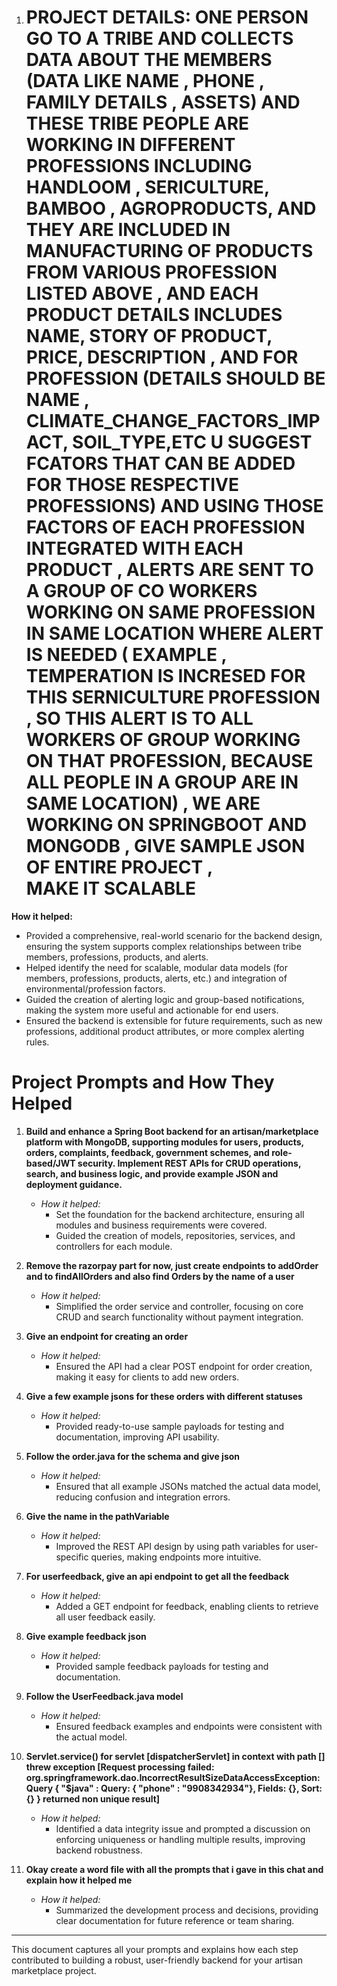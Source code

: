 1. # PROJECT DETAILS: ONE PERSON GO TO A TRIBE AND COLLECTS DATA ABOUT THE MEMBERS (DATA LIKE NAME , PHONE , FAMILY DETAILS , ASSETS) AND THESE TRIBE PEOPLE ARE WORKING IN DIFFERENT PROFESSIONS INCLUDING HANDLOOM , SERICULTURE, BAMBOO , AGROPRODUCTS, AND THEY ARE INCLUDED IN MANUFACTURING OF PRODUCTS FROM VARIOUS PROFESSION LISTED ABOVE , AND EACH PRODUCT DETAILS INCLUDES NAME, STORY OF PRODUCT, PRICE, DESCRIPTION , AND FOR PROFESSION (DETAILS SHOULD BE NAME , CLIMATE_CHANGE_FACTORS_IMPACT, SOIL_TYPE,ETC U SUGGEST FCATORS THAT CAN BE ADDED FOR THOSE RESPECTIVE PROFESSIONS) AND USING THOSE FACTORS OF EACH PROFESSION INTEGRATED WITH EACH PRODUCT , ALERTS ARE SENT TO A GROUP OF CO WORKERS WORKING ON SAME PROFESSION IN SAME LOCATION WHERE ALERT IS NEEDED ( EXAMPLE , TEMPERATION IS INCRESED FOR THIS SERNICULTURE PROFESSION , SO THIS ALERT IS TO ALL WORKERS OF GROUP WORKING ON THAT PROFESSION, BECAUSE ALL PEOPLE IN A GROUP ARE IN SAME LOCATION) , WE ARE WORKING ON SPRINGBOOT AND MONGODB , GIVE SAMPLE JSON OF ENTIRE PROJECT , MAKE IT SCALABLE 

**How it helped:**
- Provided a comprehensive, real-world scenario for the backend design, ensuring the system supports complex relationships between tribe members, professions, products, and alerts.
- Helped identify the need for scalable, modular data models (for members, professions, products, alerts, etc.) and integration of environmental/profession factors.
- Guided the creation of alerting logic and group-based notifications, making the system more useful and actionable for end users.
- Ensured the backend is extensible for future requirements, such as new professions, additional product attributes, or more complex alerting rules.

# Project Prompts and How They Helped

1. **Build and enhance a Spring Boot backend for an artisan/marketplace platform with MongoDB, supporting modules for users, products, orders, complaints, feedback, government schemes, and role-based/JWT security. Implement REST APIs for CRUD operations, search, and business logic, and provide example JSON and deployment guidance.**
   - *How it helped:*
     - Set the foundation for the backend architecture, ensuring all modules and business requirements were covered.
     - Guided the creation of models, repositories, services, and controllers for each module.

2. **Remove the razorpay part for now, just create endpoints to addOrder and to findAllOrders and also find Orders by the name of a user**
   - *How it helped:*
     - Simplified the order service and controller, focusing on core CRUD and search functionality without payment integration.

3. **Give an endpoint for creating an order**
   - *How it helped:*
     - Ensured the API had a clear POST endpoint for order creation, making it easy for clients to add new orders.

4. **Give a few example jsons for these orders with different statuses**
   - *How it helped:*
     - Provided ready-to-use sample payloads for testing and documentation, improving API usability.

5. **Follow the order.java for the schema and give json**
   - *How it helped:*
     - Ensured that all example JSONs matched the actual data model, reducing confusion and integration errors.

6. **Give the name in the pathVariable**
   - *How it helped:*
     - Improved the REST API design by using path variables for user-specific queries, making endpoints more intuitive.

7. **For userfeedback, give an api endpoint to get all the feedback**
   - *How it helped:*
     - Added a GET endpoint for feedback, enabling clients to retrieve all user feedback easily.

8. **Give example feedback json**
   - *How it helped:*
     - Provided sample feedback payloads for testing and documentation.

9. **Follow the UserFeedback.java model**
   - *How it helped:*
     - Ensured feedback examples and endpoints were consistent with the actual model.

10. **Servlet.service() for servlet [dispatcherServlet] in context with path [] threw exception [Request processing failed: org.springframework.dao.IncorrectResultSizeDataAccessException: Query { "$java" : Query: { "phone" : "9908342934"}, Fields: {}, Sort: {} } returned non unique result]**
    - *How it helped:*
      - Identified a data integrity issue and prompted a discussion on enforcing uniqueness or handling multiple results, improving backend robustness.

11. **Okay create a word file with all the prompts that i gave in this chat and explain how it helped me**
    - *How it helped:*
      - Summarized the development process and decisions, providing clear documentation for future reference or team sharing.

---

This document captures all your prompts and explains how each step contributed to building a robust, user-friendly backend for your artisan marketplace project.
